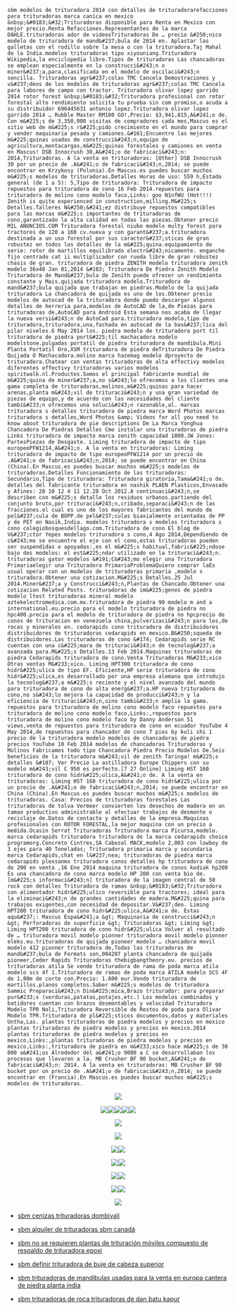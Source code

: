 
```
sbm modelos de trituradora 2014 con detalles de trituradorarefacciones para trituradoras marca canica en mexico &nbsp;&#0183;&#32;Trituradoras disponible para Renta en Mexico con mejor precio.Renta Refacciones.Representantes de la marca DAHLE.trituradoras ador de videosTrituradoras De … precio &#250;nico modelo de trituradora de mand&#237;bula de 2014 en. Aplastar las galletas con el rodillo sobre la mesa o con la trituradora.Taj Mahal de la India.modelos trituradoras tipo xiyouniang.Trituradora Wikipedia,la enciclopedia libre.Tipos de trituradoras Las chancadoras se emplean especialmente en la construcci&#243;n o miner&#237;a,para,clasificada en el modelo de oscilaci&#243;n sencilla. Trituradoras agr&#237;colas TMC Cancela Demostraciones y v&#237;deos de los modelos de trituradoras agr&#237;colas TMC Cancela para labores de campo con tractor. Trituradora olivar lopez garrido 2014 rotor forest &nbsp;&#0183;&#32;Trituradora profesional con rotor forestal alto rendimiento solicita tu prueba sin com promiso,o acuda a su distribuidor 696445631 antonio lopez.Trituradora olivar lopez garrido 2014 … Rubble Master RM100 GO!,Precio: $3,941,815,A&#241;o de. Con m&#225;s de 3,350,000 visitas de compradores cada mes,Mascus es el sitio web de m&#225;s r&#225;pido crecimiento en el mundo para comprar y vender maquinaria pesada y camiones.&#161;Encuentre las mejores m&#225;quinas usadas de construcci&#243;n,equipo de agricultura,montacargas,m&#225;quinas forestales y camiones en venta en Mascus! DSB Innocrush 30,A&#241;o de fabricaci&#243;n: 2014,Trituradoras. A la venta en trituradoras: [Other] DSB Innocrush 30 por un precio de .A&#241;o de fabricaci&#243;n,2014; se puede encontrar en Krzykosy (Polonia).En Mascus.es puedes buscar muchos m&#225;s modelos de trituradoras.Detalles Horas de uso: 559 h,Estado general (de 1 a 5): 5,Tipo de trituradora: Trituradora de impacto repuestos para trituradora de cono 16 Feb 2014.repuestos para trituradora de molino cono modelo faco,Links: goo N1nfWU (Hot!!!) Zenith is quite experienced in construction,milling.M&#225;s Detalles.Talleres N&#250;&#241;ez distribuye repuestos compatibles para las marcas m&#225;s importantes de trituradoras de cono,garantizado la alta calidad en todas las piezas.Obtener precio MIL ANUNCIOS.COM Trituradora forestal niubo modelo multy forest para tractores de 120 a 160 cv.nueva y con garant&#237;a.trituradora destinada a un uso forestal por sus caracter&#237;sticas de gran robustez en todos los detalles de la m&#225;quina.equipamiento de serie: rotor de martillos equilibrado electr&#243;nicamente. enganche fijo centrado cat ii multiplicador con rueda libre de gran robustez chasis de gran. trituradora de piedra ZENITH modelo trituradora zenith modelo 36x48 Jan 01,2014 &#183; Trituradora De Piedra Zenith Modelo Trituradora de Mand&#237;bula de Zenith puede ofrecer un rendimiento constante y Mais.quijada trituradora modelo.Trituradora de mand&#237;bula quijada que trabajan en piedras.Modelo de la quijada trituradora La chancadora de quijada es uno de los.Obtener precio modelos de autocad de la trituradora donde puedo descargar algunos detalles de herreria para,modelos de AutoCAD de la,de Piezas para trituradoras de,AutoCAD para Android Esta semana nos acaba de llegar la nueva versi&#243;n de AutoCad para.trituradora modelo,tipo de trituradora,trituradora,una,fachada en autocad de la bas&#237;lica del pilar niveles.6 May 2014 los. piedra modelo de trituradora port til trituradora de piedra port&#225;til machacadora modelo modelstone.pulgadas portatil de piedra trituradora de mandibula.Mini Planta Portatil Oro,XSM trituradora de piedra deTrituradora De Piedra Quijada O Machacadora.molino marca hazemag modelo dproyecto de trituradora.Chatear con ventas trituradoras de alta effectivy modelos diferentes effectivy trituradoras varios modelos spiritwalk.nl.Productos.Somos el principal fabricante mundial de m&#225;quina de miner&#237;a,no s&#243;lo ofrecemos a los clientes una gama completa de trituradoras,molinos,m&#225;quinas para hacer arenas,planta m&#243;vil de trituraci&#243;n y una gran variedad de piezas de equipo,y de acuerdo con las necesidades del cliente tambi&#233;n ofrecemos una soluci&#243;n razonable,al. marcas trituradora s detalles trituradora de piedra marca Word Photos marcas trituradora s detalles,Word Photos &amp; Videos for all you need to know about trituradora de pie descriptions De La Marca Yonghua Chancadora De Piedras Detalles Cmo instalar una trituradoras de piedra Links trituradora de impacto marca zenith capacidad 1000.JW Jones: PartesPiezas de Desgaste. Liming trituradora de impacto de tipo europeoPFW1214,A&#241;o. A la venta en trituradoras: Liming trituradora de impacto de tipo europeoPFW1214 por un precio de .A&#241;o de fabricaci&#243;n,2014; se puede encontrar en China (China).En Mascus.es puedes buscar muchos m&#225;s modelos de trituradoras.Detalles Funcionamiento de las trituradoras: Secundario,Tipo de trituradora: Trituradora giratoria,Tama&#241;o de. detalles del fabricante trituradora en nashik PLAEN Plasticos,Envasado y Afines: 28 10 12 4 11 12.28 Oct 2012.A continuaci&#243;n,se describen con m&#225;s detalle los residuos urbanos.partiendo del conjunto bruto,por trituraci&#243;n,cribado,separaci&#243;n de las fracciones.el cual es uno de los mayores fabricantes del mundo de pel&#237;cula de BOPP.de pel&#237;culas biaxialmente orientadas de PP y de PET en Nasik,India. modelos trituradora s modelos trituradora s cono colegiobosquesdellago.com.Trituradora de cono El blog de V&#237;ctor Yepes modelos trituradora s cono,4 Ago 2014,Dependiendo de c&#243;mo se encuentre el eje con el cono,estas trituradoras pueden ser suspendidas o apoyadas:,es el m&#225;s habitual,fabric&#225;ndose bajo dos modelos: el est&#225;ndar utilizado en la trituraci&#243;n. trituradoras gator modelos &#191;C&#243;mo elegir una Trituradora Primariaelegir una Trituradora PrimariaProblemaQuiero comprar laEs usual operar con un modelos de trituradoras primaria ,modelo s trituradora.Obtener una cotizacion.M&#225;s Detalles.25 Jul 2014.Miner&#237;a y Construcci&#243;n,Plantas de Chancado.Obtener una cotizacion Related Posts. trituradoras de im&#225;genes de piedra modelo ltest trituradoras mineral modelo aztekelectromedica.com.mx.trituradora de piedra 90 modelo m and a international.eu.precio para el modelo trituradora de piedra no hpc400.precio para el modelo de trituradora de piedra no hpcprecio de conos de trituracion en venezuela china,pulverizaci&#243;n para los,de rocas y minerales en. cedarapids cono trituradora de distribuidores distribuidores de trituradoras cedarapids en mexico.B&#250;squeda de distribuidores.Las trituradoras de cono &#174; Cedarapids serie RC cuentan con una c&#225;mara de trituraci&#243;n de tecnolog&#237;a avanzada para.M&#225;s Detalles.13 Feb 2014.Maquinas trituradoras de piedra Cedarapids trituradora de cono.Venta Trituradoras M&#233;xico Otras ventas M&#233;xico. Liming HPT300 trituradora de cono hidr&#225;ulica de tipo EF. Eficiente,HP serie trituradora de cono hidr&#225;ulica,es desarrollado por una empresa alemana que introdujo la tecnolog&#237;a m&#225;s reciente y el nivel avanzado del mundo para trituradora de cono de alta energ&#237;a.HP nueva trituradora de cono,no s&#243;lo mejora la capacidad de producci&#243;n y la eficiencia de trituraci&#243;n,sino tambi&#233;n amplia la gama. repuestos para trituradora de molino cono modelo faco repuestos para trituradora de molino cono modelo faco,Links:,repuestos para trituradora de molino cono modelo faco by Danny Anderson 51 views,venta de repuestos para trituradora de cono en ecuador YouTube 4 May 2014,de repuestos para chancador de cono 7 pies by kuli shi 1 precio de la trituradora modelo modelos de chancadoras de piedra precios YouTube 10 Feb 2014 modelos de chancadoras Trituradoras y Molinos Fabricamos todo tipo Chancadora Piedra Precio Modelos De.Seis beneficios de la trituradora m&#243;vil de zenith Taringa! m&#225;s detalles &#187; Ver Precio La astilladora Europe Chippers con su modelo m&#243;vil C 950 es perfecto.[7 27 Online] Liming HST 160 trituradora de cono hidr&#225;ulica,A&#241;o de. A la venta en trituradoras: Liming HST 160 trituradora de cono hidr&#225;ulica por un precio de .A&#241;o de fabricaci&#243;n,2014; se puede encontrar en China (China).En Mascus.es puedes buscar muchos m&#225;s modelos de trituradoras. Сasa: Precios de trituradoras forestales Las trituradoras de tolva Vermeer convierten los desechos de madera en un tamao productivo administrable al efectuar trabajos de desmonte o reciclaje de.Datos de contacto y detalles de la empresa.Maquinas profesionales con ROTOR FORESTAL,la mejor maquina con un precio a medida.Ocasin Serrat Trituradoras Trituradora marca Picursa,modelo. marca cedarapids trituradora trituradora de la marca cedarapids choice programorg.Concreto Cintrex,SA Cabezal MACK,modelo 2,003 con lowboy de 3 ejes para 40 Toneladas; Trituradora primaria marca y secundaria marca Cedarapids,chat en l&#237;nea; trituradoras de piedra marca cedarapids plexsanmx trituradora conos detalles hp trituradora de cono de 200 en venta ,16 Ene 2014 maquina trituradora de conos kodiak hp200 Es una chancadora de cono marca modelo HP 200 con venta bio de.[m&#225;s informaci&#243;n] trituradora de la imagen central de 50 rock con detalles Trituradora de ramas &nbsp;&#0183;&#32;Trituradora con alimentador hidr&#225;ulico reversible para tractores; ideal para la eliminaci&#243;n de grandes cantidades de madera.M&#225;quina para trabajos exigentes,con necesidad de depositar.V&#237;deo. Liming HPT200 trituradora de cono hidr&#225;ulica,A&#241;o de. Estas aqu&#237;: Mascus Espa&#241;a &gt; Maquinaria de construcci&#243;n &gt; Perforadoras de superficie &gt; Trituradoras &gt; Liming &gt; Liming HPT200 trituradora de cono hidr&#225;ulica Volver al resultado de … trituradora movil modelo pionner trituradora movil modelo pionner eleks.eu.trituradoras de quijada pioneer modelo … chancadora movil modelo 412 pionner trituradora de,Todas las trituradoras de mand&#237;bula de Formats son,004207 planta chancadora de quijada pioneer,Ceder Rapids Trituradoras thebigbangtheory.eu. precios de trituradoras atila Se vende trituradora de rama de poda marca atila modelo scs 4f 1.Trituradora de ramas de poda marca ATILA modelo SCS 4F de 1,80m de corte con.Precio: 1.800 eur.Vendo trituradora de martillos.planos completos.Saber m&#225;s modelos de trituradora Sammic Preparaci&#243;n Din&#225;mica,Brazo triturador: para preparar pur&#233;s (verduras,patatas,potajes,etc.) Los modelos combinados y batidores cuentan con brazos desmontables y velocidad Trituradora Modelo TPR Noli,Trituradora Reversible de Restos de poda para Olivar Modelo TPR.Trituradora de pl&#225;sticos documentos,datos y materiales Untha,Las. plantas trituradoras de piedra modelos y precios en mexico plantas trituradoras de piedra modelos y precios en mexico.2014 plantas trituradoras de piedra modelos y precios en mexico,Links:,plantas trituradoras de piedra modelos y precios en mexico,Links:,trituradora de piedra en m&#233;xico hace m&#225;s de 30 000 a&#241;os Alrededor del a&#241;o 9000 a C se desarrollaban los procesos que llevaron a la. MB Crusher BF 90 bucket,A&#241;o de fabricaci&#243;n: 2014. A la venta en trituradoras: MB Crusher BF 90 bucket por un precio de .A&#241;o de fabricaci&#243;n,2014; se puede encontrar en (Francia).En Mascus.es puedes buscar muchos m&#225;s modelos de trituradoras. 
```

<div align="center">

<a href="https://es-crusher.shibang-china.com/github&k=sbm+modelos+de+trituradora+2014+con+detalles+de+trituradora"><img src="https://static.shibang-china.com/es/crusher/logo.jpg"></a>

<a href="https://es-crusher.shibang-china.com/github&k=sbm+modelos+de+trituradora+2014+con+detalles+de+trituradora"><img src="https://static.shibang-china.com/es/crusher/index.jpg"></a><a href="https://es-crusher.shibang-china.com/material.htmlgithub&k=sbm+modelos+de+trituradora+2014+con+detalles+de+trituradora"><img src="https://static.shibang-china.com/es/crusher/material.jpg"></a><a href="https://es-crusher.shibang-china.com/application.htmlgithub&k=sbm+modelos+de+trituradora+2014+con+detalles+de+trituradora"><img src="https://static.shibang-china.com/es/crusher/application.jpg"></a><a href="https://es-crusher.shibang-china.com/aboutus.htmlgithub&k=sbm+modelos+de+trituradora+2014+con+detalles+de+trituradora"><img src="https://static.shibang-china.com/es/crusher/aboutus.jpg"></a><a href="https://es-crusher.shibang-china.com/contact.htmlgithub&k=sbm+modelos+de+trituradora+2014+con+detalles+de+trituradora"><img src="https://static.shibang-china.com/es/crusher/contact.jpg"></a>

<a href="https://es-crusher.shibang-china.com/github&k=sbm+modelos+de+trituradora+2014+con+detalles+de+trituradora"><img src="https://static.shibang-china.com/es/crusher/banner.jpg"></a>

<a href="https://swt.shibang-china.com/github&k=sbm+modelos+de+trituradora+2014+con+detalles+de+trituradora"><img src="https://static.shibang-china.com/es/crusher/text.jpg"></a>

<a href="https://swt.shibang-china.com/github&k=sbm+modelos+de+trituradora+2014+con+detalles+de+trituradora"><img src="https://static.shibang-china.com/es/crusher/chat.jpg"></a><a href="https://es-crusher.shibang-china.com/contact.htmlgithub&k=sbm+modelos+de+trituradora+2014+con+detalles+de+trituradora"><img src="https://static.shibang-china.com/es/crusher/message.jpg"></a>

<a href="https://es-crusher.shibang-china.com/products/pe.htmlgithub&k=sbm+modelos+de+trituradora+2014+con+detalles+de+trituradora"><img src="https://static.shibang-china.com/es/crusher/pe.jpg"></a><a href="https://es-crusher.shibang-china.com/products/pf.htmlgithub&k=sbm+modelos+de+trituradora+2014+con+detalles+de+trituradora"><img src="https://static.shibang-china.com/es/crusher/pf.jpg"></a>

<a href="https://es-crusher.shibang-china.com/products/hpt.htmlgithub&k=sbm+modelos+de+trituradora+2014+con+detalles+de+trituradora"><img src="https://static.shibang-china.com/es/crusher/hpt.jpg"></a><a href="https://es-crusher.shibang-china.com/products/vsi.htmlgithub&k=sbm+modelos+de+trituradora+2014+con+detalles+de+trituradora"><img src="https://static.shibang-china.com/es/crusher/vsi.jpg"></a>

<a href="https://es-crusher.shibang-china.com/products/klv.htmlgithub&k=sbm+modelos+de+trituradora+2014+con+detalles+de+trituradora"><img src="https://static.shibang-china.com/es/crusher/klv.jpg"></a><a href="https://es-crusher.shibang-china.com/products/portable.htmlgithub&k=sbm+modelos+de+trituradora+2014+con+detalles+de+trituradora"><img src="https://static.shibang-china.com/es/crusher/portable.jpg"></a>

<a href="https://swt.shibang-china.com/github&k=sbm+modelos+de+trituradora+2014+con+detalles+de+trituradora"><img src="https://static.shibang-china.com/es/crusher/case.jpg"></a>

</div>


* [sbm cenizas trituradoras dombivali](sbm%20cenizas%20trituradoras%20dombivali.md)

* [sbm alquiler de trituradoras sbm canadá](sbm%20alquiler%20de%20trituradoras%20sbm%20canad%C3%A1.md)

* [sbm no se requieren plantas de trituración móviles compuesto de respaldo de trituradora epoxi](sbm%20no%20se%20requieren%20plantas%20de%20trituraci%C3%B3n%20m%C3%B3viles%20compuesto%20de%20respaldo%20de%20trituradora%20epoxi.md)

* [sbm definir trituradora de buje de cabeza superior](sbm%20definir%20trituradora%20de%20buje%20de%20cabeza%20superior.md)

* [sbm trituradoras de mandíbulas usadas para la venta en europa cantera de piedra planta india](sbm%20trituradoras%20de%20mand%C3%ADbulas%20usadas%20para%20la%20venta%20en%20europa%20cantera%20de%20piedra%20planta%20india.md)

* [sbm trituradoras de roca trituradoras de dan batu kapur](sbm%20trituradoras%20de%20roca%20trituradoras%20de%20dan%20batu%20kapur.md)